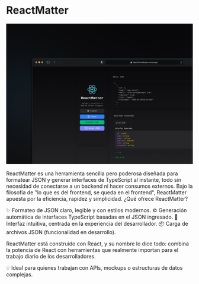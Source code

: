 # ReactMatter

![./reactmatter.png](./reactmatter.png)

ReactMatter es una herramienta sencilla pero poderosa diseñada para formatear JSON y generar interfaces de TypeScript al instante, todo sin necesidad de conectarse a un backend ni hacer consumos externos.
Bajo la filosofía de "lo que es del frontend, se queda en el frontend", ReactMatter apuesta por la eficiencia, rapidez y simplicidad.
¿Qué ofrece ReactMatter?

✨ Formateo de JSON claro, legible y con estilos modernos.
⚙️ Generación automática de interfaces TypeScript basadas en el JSON ingresado.
🧠 Interfaz intuitiva, centrada en la experiencia del desarrollador.
📦 Carga de archivos JSON (funcionalidad en desarrollo).

ReactMatter está construido con React, y su nombre lo dice todo: combina la potencia de React con herramientas que realmente importan para el trabajo diario de los desarrolladores.

💡 Ideal para quienes trabajan con APIs, mockups o estructuras de datos complejas.
